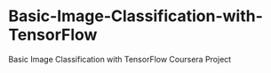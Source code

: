 # Basic-Image-Classification-with-TensorFlow
Basic Image Classification with TensorFlow Coursera Project 
